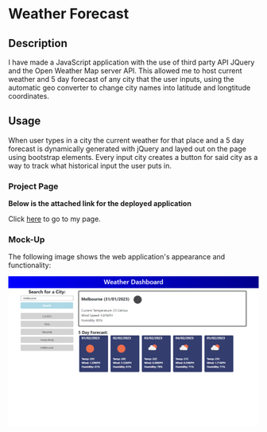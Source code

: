 # Weather Forecast

## Description

I have made a JavaScript application with the use of third party API JQuery and the Open Weather Map server API. This allowed me to host current weather and 5 day forecast of any city that the user inputs, using the automatic geo converter to change city names into latitude and longtitude coordinates.

## Usage

When user types in a city the current weather for that place and a 5 day forecast is dynamically generated with jQuery and layed out on the page using bootstrap elements. Every input city creates a button for said city as a way to track what historical input the user puts in.

### Project Page

**Below is the attached link for the deployed application**

Click [here](https://alecerf01.github.io/work-day-planner/) to go to my page.

### Mock-Up

The following image shows the web application's appearance and functionality:

![The Work Day Planner Page includes dynamically created HTML using css styling and javascript adding classes so that the page renders as shown](./assets/images/weather-api-mockup.png)